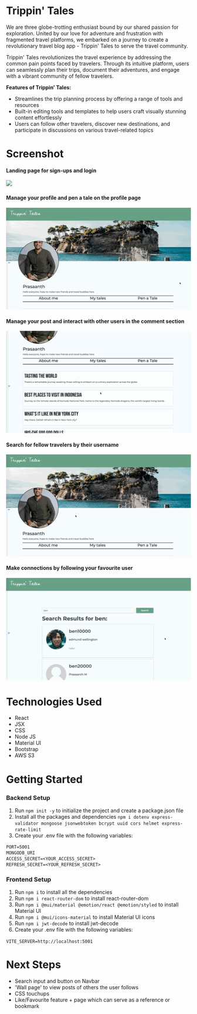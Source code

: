 # Trippin' Tales

We are three globe-trotting enthusiast bound by our shared passion for exploration. United by our love for adventure and frustration with fragmented travel platforms, we embarked on a journey to create a revolutionary travel blog app - Trippin' Tales to serve the travel community.

Trippin' Tales revolutionizes the travel experience by addressing the common pain points faced by travelers. Through its intuitive platform, users can seamlessly plan their trips, document their adventures, and engage with a vibrant community of fellow travelers.

**Features of Trippin’ Tales:**

- Streamlines the trip planning process by offering a range of tools and resources
- Built-in editing tools and templates to help users craft visually stunning content effortlessly
- Users can follow other travelers, discover new destinations, and participate in discussions on various travel-related topics

# Screenshot

#### Landing page for sign-ups and login

<img src="./public/landingpage.gif">

#### Manage your profile and pen a tale on the profile page

<img src="./public/profilepage.gif">

#### Manage your post and interact with other users in the comment section

<img src="./public/postpage.gif">

#### Search for fellow travelers by their username

<img src="./public/usersearch.gif">

#### Make connections by following your favourite user

<img src="./public/followfeature.gif">

# Technologies Used

- React
- JSX
- CSS
- Node JS
- Material UI
- Bootstrap
- AWS S3

# Getting Started

### Backend Setup

1. Run `npm init -y` to initialize the project and create a package.json file
2. Install all the packages and dependencies `npm i dotenv express-validator mongoose jsonwebtoken bcrypt uuid cors helmet express-rate-limit`
3. Create your .env file with the following variables:

```
PORT=5001
MONGODB_URI
ACCESS_SECRET=<YOUR_ACCESS_SECRET>
REFRESH_SECRET=<YOUR_REFRESH_SECRET>
```

### Frontend Setup

1. Run `npm i` to install all the dependencies
2. Run `npm i react-router-dom` to install react-router-dom
3. Run `npm i @mui/material @emotion/react @emotion/styled` to install Material UI
4. Run `npm i @mui/icons-material` to install Material UI icons
5. Run `npm i jwt-decode` to install jwt-decode
6. Create your .env file with the following variables:

`VITE_SERVER=http://localhost:5001`

# Next Steps

- Search input and button on Navbar
- 'Wall page' to view posts of others the user follows
- CSS touchups
- Like/Favourite feature + page which can serve as a reference or bookmark
